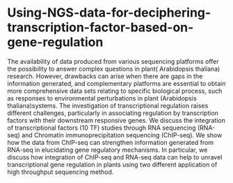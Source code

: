 # Using-NGS-data-for-deciphering-transcription-factor-based-on-gene-regulation
The availability of data produced from various sequencing platforms offer the possibility to answer complex questions in plant( Arabidopsis thaliana) research. However, drawbacks can arise when there are gaps in the information generated, and complementary platforms are essential to obtain more comprehensive data sets relating to specific biological process, such as responses to environmental perturbations in plant (Arabidopsis thaliana)systems. The investigation of transcriptional regulation raises different challenges, particularly in associating regulation by transcription factors with their downstream responsive genes. We discuss the integration of transcriptional factors (10 TF) studies through RNA sequencing (RNA-seq) and Chromatin immunoprecipitation sequencing (ChIP-seq). We show how the data from ChIP-seq can strengthen information generated from RNA-seq in elucidating gene regulatory mechanisms. In particular, we discuss how integration of ChIP-seq and RNA-seq data can help to unravel transcriptional gene regulation in plants using two different application of high throughput sequencing method.
